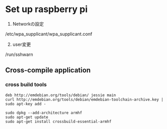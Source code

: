 

# Set up raspberry pi

1. Networkの設定

/etc/wpa_supplicant/wpa_supplicant.conf

2. user変更

/run/sshwarn


## Cross-compile application 

### cross build tools
```
deb http://emdebian.org/tools/debian/ jessie main
curl http://emdebian.org/tools/debian/emdebian-toolchain-archive.key | sudo apt-key add -

sudo dpkg --add-architecture armhf
sudo apt-get update
sudo apt-get install crossbuild-essential-armhf
```

